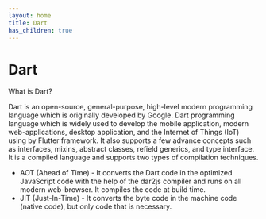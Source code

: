 ```yaml
---
layout: home
title: Dart
has_children: true
---
```


# Dart

What is Dart?

Dart is an open-source, general-purpose, high-level modern programming language which is originally developed by Google. Dart programming language which is widely used to develop the mobile application, modern web-applications, desktop application, and the Internet of Things (IoT) using by Flutter framework. It also supports a few advance concepts such as interfaces, mixins, abstract classes, refield generics, and type interface. It is a compiled language and supports two types of compilation techniques.

- AOT (Ahead of Time) - It converts the Dart code in the optimized JavaScript code with the help of the dar2js compiler and runs on all modern web-browser. It compiles the code at build time.
- JIT (Just-In-Time) - It converts the byte code in the machine code (native code), but only code that is necessary.
